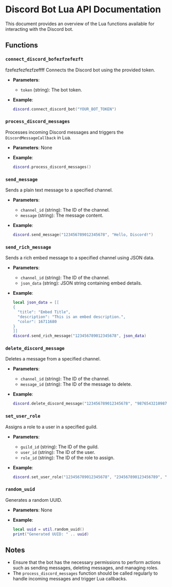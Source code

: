 # Discord Bot Lua API Documentation

This document provides an overview of the Lua functions available for interacting with the Discord bot.

## Functions

### `connect_discord_bofezfzefezft`
fzefezfezfezfzeffff
Connects the Discord bot using the provided token.

- **Parameters**:
  - `token` (string): The bot token.

- **Example**:
  ```lua
  discord.connect_discord_bot("YOUR_BOT_TOKEN")
  ```

### `process_discord_messages`

Processes incoming Discord messages and triggers the `DiscordMessageCallback` in Lua.

- **Parameters**: None

- **Example**:
  ```lua
  discord.process_discord_messages()
  ```

### `send_message`

Sends a plain text message to a specified channel.

- **Parameters**:
  - `channel_id` (string): The ID of the channel.
  - `message` (string): The message content.

- **Example**:
  ```lua
  discord.send_message("123456789012345678", "Hello, Discord!")
  ```

### `send_rich_message`

Sends a rich embed message to a specified channel using JSON data.

- **Parameters**:
  - `channel_id` (string): The ID of the channel.
  - `json_data` (string): JSON string containing embed details.

- **Example**:
  ```lua
  local json_data = [[
  {
    "title": "Embed Title",
    "description": "This is an embed description.",
    "color": 16711680
  }
  ]]
  discord.send_rich_message("123456789012345678", json_data)
  ```

### `delete_discord_message`

Deletes a message from a specified channel.

- **Parameters**:
  - `channel_id` (string): The ID of the channel.
  - `message_id` (string): The ID of the message to delete.

- **Example**:
  ```lua
  discord.delete_discord_message("123456789012345678", "987654321098765432")
  ```

### `set_user_role`

Assigns a role to a user in a specified guild.

- **Parameters**:
  - `guild_id` (string): The ID of the guild.
  - `user_id` (string): The ID of the user.
  - `role_id` (string): The ID of the role to assign.

- **Example**:
  ```lua
  discord.set_user_role("123456789012345678", "234567890123456789", "345678901234567890")
  ```

### `random_uuid`

Generates a random UUID.

- **Parameters**: None

- **Example**:
  ```lua
  local uuid = util.random_uuid()
  print("Generated UUID: " .. uuid)
  ```

## Notes

- Ensure that the bot has the necessary permissions to perform actions such as sending messages, deleting messages, and managing roles.
- The `process_discord_messages` function should be called regularly to handle incoming messages and trigger Lua callbacks. 